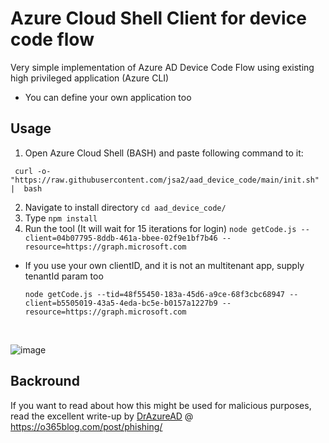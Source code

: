 # Azure Cloud Shell Client for device code flow

Very simple implementation of Azure AD Device Code Flow using existing high privileged application (Azure CLI) 
-   You can define your own application too 


## Usage

1. Open Azure Cloud Shell (BASH) and paste following command to it:

`` curl -o- "https://raw.githubusercontent.com/jsa2/aad_device_code/main/init.sh" |  bash`` 

2. Navigate to install directory ``cd aad_device_code/``
3. Type ``npm install `` 
4. Run the tool (It will wait for 15 iterations for login)
`` node getCode.js --client=04b07795-8ddb-461a-bbee-02f9e1bf7b46 --resource=https://graph.microsoft.com `` 

- If you use your own clientID, and it is not an multitenant app, supply tenantId param too

    `` node getCode.js --tid=48f55450-183a-45d6-a9ce-68f3cbc68947 --client=b5505019-43a5-4eda-bc5e-b0157a1227b9 --resource=https://graph.microsoft.com `` 

<br>

![image](https://user-images.githubusercontent.com/58001986/164604283-57cb6bb8-6a57-4890-b964-5170777cb070.png)

## Backround
If you want to read about how this might be used for malicious purposes, read the excellent write-up by [DrAzureAD](https://twitter.com/DrAzureAD) 
@ https://o365blog.com/post/phishing/